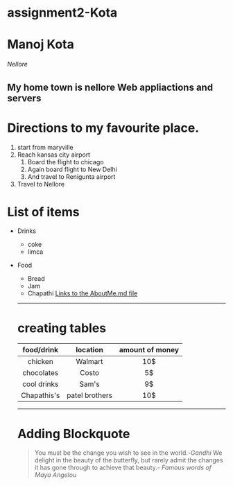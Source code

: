 # assignment2-Kota
# Manoj Kota
###### Nellore
My home town is nellore
**Web appliactions and servers**
----
# Directions to my favourite place.
1. start from maryville
2. Reach kansas city airport
    1. Board the flight to chicago
    2. Again board flight to New Delhi
    3. And travel to Renigunta airport
3. Travel to Nellore 
# List of items

* Drinks
  * coke
  * limca
* Food
   * Bread
   * Jam
   * Chapathi
   [Links to the AboutMe.md file](https://github.com/manojkota3363/AboutMe.git)
     

    ---

    # creating tables 
    |food/drink |location|amount of money |
    |:----------:|:------:|:--------------:|
    | chicken|Walmart|10$|
    | chocolates| Costo|5$|
    | cool drinks| Sam's|9$|
    |Chapathis's|patel brothers|10$|


    ---
      
    # Adding Blockquote 
    > You must be the change you wish to see in the world.-*Gandhi*
    >We delight in the beauty of the butterfly, but rarely admit the changes it has gone through to achieve that beauty.-
*Famous words of Maya Angelou*